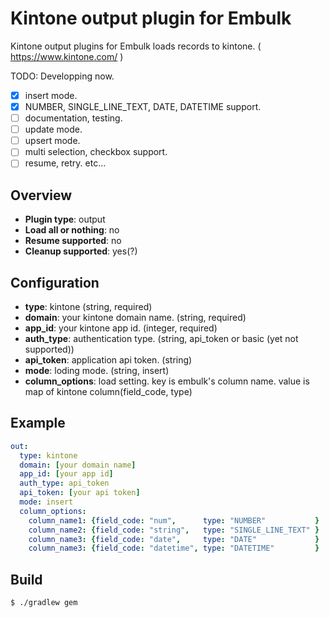 # Kintone output plugin for Embulk

Kintone output plugins for Embulk loads records to kintone. ( https://www.kintone.com/ )

TODO: Developping now.

- [x] insert mode.
- [x] NUMBER, SINGLE_LINE_TEXT, DATE, DATETIME support.
- [ ] documentation, testing.
- [ ] update mode.
- [ ] upsert mode.
- [ ] multi selection, checkbox support.
- [ ] resume, retry. etc...

## Overview

* **Plugin type**: output
* **Load all or nothing**: no
* **Resume supported**: no
* **Cleanup supported**: yes(?)

## Configuration

- **type**: kintone (string, required)
- **domain**: your kintone domain name. (string, required)
- **app_id**: your kintone app id. (integer, required)
- **auth_type**: authentication type. (string, api_token or basic (yet not supported))
- **api_token**: application api token. (string)
- **mode**: loding mode. (string, insert)
- **column_options**: load setting. key is embulk's column name. value is map of kintone column(field_code, type)

## Example

```yaml
out:
  type: kintone
  domain: [your domain name]
  app_id: [your app id]
  auth_type: api_token
  api_token: [your api token]
  mode: insert
  column_options:
    column_name1: {field_code: "num",      type: "NUMBER"           }
    column_name2: {field_code: "string",   type: "SINGLE_LINE_TEXT" }
    column_name3: {field_code: "date",     type: "DATE"             }
    column_name3: {field_code: "datetime", type: "DATETIME"         }
```

## Build

```
$ ./gradlew gem
```
